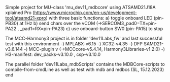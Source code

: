 Simple project for MU-class 'mu_dev11_mdbcore' using ATSAMD21J18A xplained Pro (https://www.microchip.com/en-us/development-tool/atsamd21-xpro) with three basic functions:
a) toggle onboard LED (pin-PB30) at 1Hz
b) send chars over the vCOM (->SERCOM3_pad0=TX=pin-PA22 , _pad1=RX=pin-PA23)
c) use onboard-button SW0 (pin-PA15) to stop

The MCC-Harmony3 project is in folder 'dev11Labs_fw' and last successful test with this environment
  -) MPLABX-v6.15
  -) XC32-v4.35
  -) DFP SAMD21-v3.6.144
  -) MCC-plugin v (->MCCcore-v5.4.14, Harmony3Libraries-v1.2.0)
  -) H3-manifest:  dev_packs-v3.10.0 , csp-v3.10.0

The parallel folder 'dev11Labs_mdbScripts' contains the MDBCore-scripts to compile-from-cmdLine as well as test with  mdb and mdbcs
(SL, 15.12.2023)
end 
